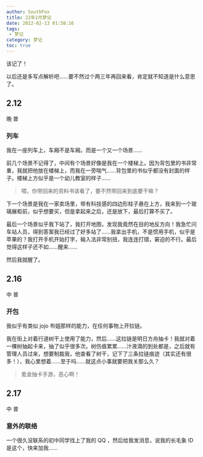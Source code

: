 ```yaml
---
author: SouthFox
title: 22年2月梦记
date: 2022-02-13 01:58:16
tags:
 - 梦记
category: 梦记
toc: true
---
```


该记了！

以后还是多写点解析吧……要不然过个两三年再回来看，肯定就不知道是什么意思了。

<!-- more -->

## 2.12

晚 普

### 列车

我在一座列车上，车厢不是车厢，而是一个又一个场景……

前几个场景不记得了，中间有个场景好像是我在一个楼梯上。因为背包里的书非常重，我就把他放在楼梯上，而我在一旁喘气……背包里的书似乎都没有封面的样子。楼梯上方似乎是一个幼儿教室的样子……

> 喂，你带回来的资料书该看了，要不然带回来到底要干嘛？

下一个场景是我在一家卖场里，带有科技感的四边形柱子悬在上方，我来到一个玻璃展柜前，似乎想要买，但是拿起来之后，还是放下，最后打算不买了。

最后一个场景似乎我下站了，我打开地图，发现我竟然在目的地反方向！我急忙问车站人员，得到答案我已经过了好多站了……我拿出手机，不是惯用手机，似乎是苹果的？我打开手机开始打字，输入法非常别扭，我连连打错，窘迫的不行。最后觉得这样子还不如……醒来……

然后我就醒了。



## 2.16

中 普

### 开包

我似乎有类似 jojo 布姐那样的能力，在任何事物上开拉链。

我在街上对着行道树干上使用了能力，然后……这拉链是明日方舟抽卡！我就对着一棵树抽起卡来，抽了似乎很多次。树伤痕累累……汁液滴的到处都是，之后就有管理人员过来，想要制裁我，他查看了树干，记下了三条拉链痕迹（其实还有很多！），我心里想着……至于吗……就这点小事就要把我关那么久？

> 氪金抽卡手游，恶心啊！



## 2.17

中 普

### 意外的联络

一个很久没联系的初中同学找上了我的 QQ ，然后给我发消息，说我的长毛象 ID 是这个，快来加我……
